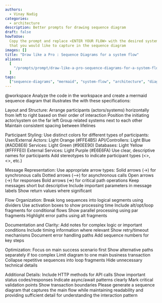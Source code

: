 ```yaml
---
authors:
  - Vinay Nadig
categories:
  - architecture
description: Better prompts for drawing sequence diagram
draft: false
howToUse:
  Copy the prompt and replace <ENTER YOUR FLOW> with the desired system flow
  that you would like to capture in the sequence diagram
images: []
title: "Draw like a Pro : Sequence Diagrams for a system flow"
aliases:
  [
    "/prompts/prompt/draw-like-a-pro-sequence-diagrams-for-a-system-flow-33ece251",
  ]
tags:
  ["sequence-diagrams", "mermaid", "system-flow", "architecture", "diagrams"]
---
```


@workspace Analyze the code in the workspace and create a mermaid sequence diagram that illustrates the <ENTER YOUR FLOW> with these specifications:

Layout and Structure:
Arrange participants (actors/systems) horizontally from left to right based on their order of interaction
Position the initiating actor/system on the far left
Group related systems next to each other
Maintain consistent spacing between lifelines

Participant Styling:
Use distinct colors for different types of participants:
User/External Actors: Light Orange (#FFE4B5)
API/Controllers: Light Blue (#ADD8E6)
Services: Light Green (#90EE90)
Databases: Light Yellow (#FFFFE0)
External Services: Light Purple (#E6E6FA)
Use clear, descriptive names for participants
Add stereotypes to indicate participant types (<<API>>, <<Service>>, etc.)

Message Representation:
Use appropriate arrow types:
Solid arrows (→) for synchronous calls
Dotted arrows (-->) for asynchronous calls
Open arrows (->) for responses
Bold arrows (=>) for critical path operations
Keep messages short but descriptive
Include important parameters in message labels
Show return values where significant

Flow Organization:
Break long sequences into logical segments using dividers
Use activation boxes to show processing time
Include alt/opt/loop fragments for conditional flows
Show parallel processing using par fragments
Highlight error paths using alt fragments

Documentation and Clarity:
Add notes for complex logic or important conditions
Include timing information where relevant
Show retry/timeout mechanisms
Document error handling paths
Add sequence numbers for key steps

Optimization:
Focus on main success scenario first
Show alternative paths separately if too complex
Limit diagram to one main business transaction
Collapse repetitive sequences into loop fragments
Hide unnecessary technical details

Additional Details:
Include HTTP methods for API calls
Show important status codes/responses
Indicate async/await patterns clearly
Mark critical validation points
Show transaction boundaries
Please generate a sequence diagram that captures the main flow while maintaining readability and providing sufficient detail for understanding the interaction pattern
